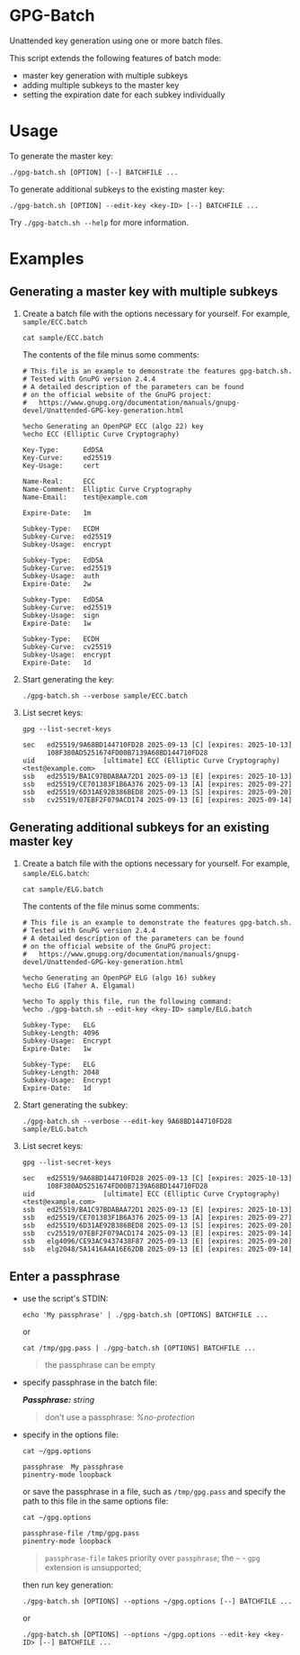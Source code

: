# GPG-Batch

Unattended key generation using one or more batch files.

This script extends the following features of batch mode:

- master key generation with multiple subkeys
- adding multiple subkeys to the master key
- setting the expiration date for each subkey individually

# Usage

To generate the master key:

```shell
./gpg-batch.sh [OPTION] [--] BATCHFILE ...
```

To generate additional subkeys to the existing master key:

```shell
./gpg-batch.sh [OPTION] --edit-key <key-ID> [--] BATCHFILE ...
```

Try `./gpg-batch.sh --help` for more information.

# Examples

## Generating a master key with multiple subkeys

1. Create a batch file with the options necessary for yourself. For example, `sample/ECC.batch`

   ```shell
   cat sample/ECC.batch
   ```

   The contents of the file minus some comments:

   ```
   # This file is an example to demonstrate the features gpg-batch.sh.
   # Tested with GnuPG version 2.4.4
   # A detailed description of the parameters can be found
   # on the official website of the GnuPG project:
   #   https://www.gnupg.org/documentation/manuals/gnupg-devel/Unattended-GPG-key-generation.html

   %echo Generating an OpenPGP ECC (algo 22) key
   %echo ECC (Elliptic Curve Cryptography)

   Key-Type:      EdDSA
   Key-Curve:     ed25519
   Key-Usage:     cert

   Name-Real:     ECC
   Name-Comment:  Elliptic Curve Cryptography
   Name-Email:    test@example.com

   Expire-Date:   1m

   Subkey-Type:   ECDH
   Subkey-Curve:  ed25519
   Subkey-Usage:  encrypt

   Subkey-Type:   EdDSA
   Subkey-Curve:  ed25519
   Subkey-Usage:  auth
   Expire-Date:   2w

   Subkey-Type:   EdDSA
   Subkey-Curve:  ed25519
   Subkey-Usage:  sign
   Expire-Date:   1w

   Subkey-Type:   ECDH
   Subkey-Curve:  cv25519
   Subkey-Usage:  encrypt
   Expire-Date:   1d
   ```

2. Start generating the key:

   ```shell
   ./gpg-batch.sh --verbose sample/ECC.batch
   ```

3. List secret keys:

   ```shell
   gpg --list-secret-keys
   ```

   ```
   sec   ed25519/9A68BD144710FD28 2025-09-13 [C] [expires: 2025-10-13]
         108F380AD5251674FD00B7139A68BD144710FD28
   uid                 [ultimate] ECC (Elliptic Curve Cryptography) <test@example.com>
   ssb   ed25519/BA1C97BDABAA72D1 2025-09-13 [E] [expires: 2025-10-13]
   ssb   ed25519/CE701383F1B6A376 2025-09-13 [A] [expires: 2025-09-27]
   ssb   ed25519/6D31AE92B386BED8 2025-09-13 [S] [expires: 2025-09-20]
   ssb   cv25519/07EBF2F079ACD174 2025-09-13 [E] [expires: 2025-09-14]
   ```

## Generating additional subkeys for an existing master key

1. Create a batch file with the options necessary for yourself. For example, `sample/ELG.batch`:

   ```shell
   cat sample/ELG.batch
   ```

   The contents of the file minus some comments:
   ```
   # This file is an example to demonstrate the features gpg-batch.sh.
   # Tested with GnuPG version 2.4.4
   # A detailed description of the parameters can be found
   # on the official website of the GnuPG project:
   #   https://www.gnupg.org/documentation/manuals/gnupg-devel/Unattended-GPG-key-generation.html

   %echo Generating an OpenPGP ELG (algo 16) subkey
   %echo ELG (Taher A. Elgamal)

   %echo To apply this file, run the following command:
   %echo ./gpg-batch.sh --edit-key <key-ID> sample/ELG.batch

   Subkey-Type:   ELG
   Subkey-Length: 4096
   Subkey-Usage:  Encrypt
   Expire-Date:   1w

   Subkey-Type:   ELG
   Subkey-Length: 2048
   Subkey-Usage:  Encrypt
   Expire-Date:   1d
   ```

2. Start generating the subkey:

   ```shell
   ./gpg-batch.sh --verbose --edit-key 9A68BD144710FD28 sample/ELG.batch
   ```

3. List secret keys:

   ```shell
   gpg --list-secret-keys
   ```

   ```
   sec   ed25519/9A68BD144710FD28 2025-09-13 [C] [expires: 2025-10-13]
         108F380AD5251674FD00B7139A68BD144710FD28
   uid                 [ultimate] ECC (Elliptic Curve Cryptography) <test@example.com>
   ssb   ed25519/BA1C97BDABAA72D1 2025-09-13 [E] [expires: 2025-10-13]
   ssb   ed25519/CE701383F1B6A376 2025-09-13 [A] [expires: 2025-09-27]
   ssb   ed25519/6D31AE92B386BED8 2025-09-13 [S] [expires: 2025-09-20]
   ssb   cv25519/07EBF2F079ACD174 2025-09-13 [E] [expires: 2025-09-14]
   ssb   elg4096/CE93AC9437438F87 2025-09-13 [E] [expires: 2025-09-20]
   ssb   elg2048/5A1416A4A16E62DB 2025-09-13 [E] [expires: 2025-09-14]
   ```

## Enter a passphrase

- use the script's STDIN:

  ```shell
  echo 'My passphrase' | ./gpg-batch.sh [OPTIONS] BATCHFILE ...
  ```

  or

  ```shell
  cat /tmp/gpg.pass | ./gpg-batch.sh [OPTIONS] BATCHFILE ...
  ```

  > the passphrase can be empty

- specify passphrase in the batch file:

  *__Passphrase:__ string*

  > don't use a passphrase:
  > *%no-protection*

- specify in the options file:

  ```shell
  cat ~/gpg.options
  ```

  ```
  passphrase  My passphrase
  pinentry-mode loopback
  ```

  or save the passphrase in a file, such as `/tmp/gpg.pass` and specify the path to this file in the same options file:

  ```shell
  cat ~/gpg.options
  ```

  ```
  passphrase-file /tmp/gpg.pass
  pinentry-mode loopback
  ```

  > `passphrase-file` takes priority over `passphrase`;
  > the `~` - `gpg` extension is unsupported;

  then run key generation:

  ```shell
  ./gpg-batch.sh [OPTIONS] --options ~/gpg.options [--] BATCHFILE ...
  ```

  or

  ```shell
  ./gpg-batch.sh [OPTIONS] --options ~/gpg.options --edit-key <key-ID> [--] BATCHFILE ...
  ```
